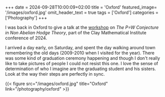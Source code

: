 +++
date = 2024-09-28T10:00:09+02:00
title = 'Oxford'
featured_image= '/images/oxford.jpg'
omit_header_text = true
tags = ['Oxford']
categories = ['Photography']
+++

I was back in Oxford to give a talk at the
[workshop](https://www.claymath.org/events/the-pw-conjecture-in-non-abelian-hodge-theory/) on *The P=W Conjecture in Non Abelian Hodge Theory*, part of the  Clay Mathematical Institute conference of 2024.

I arrived a day early, on Saturday, and spent the day walking around town remembering the old days (2009-2010 when I visited for the year). There was some kind of graduation ceremony happening and though I don't really like to take pictures of people I could not resist this one. I love the sense of determination of who I imagine are the graduating student and his sisters. Look at the way their steps are perfectly in sync.

{{< figure src="/images/oxford.jpg" title="Oxford"  link="/photography/oxford"  >}}
